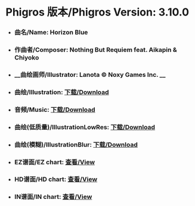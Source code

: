 
# Phigros 版本/Phigros Version:  3.10.0

- ### __曲名/Name:  Horizon Blue__

- ### __作曲者/Composer:  Nothing But Requiem feat. Aikapin & Chiyoko__

- ### __曲绘画师/Illustrator:  Lanota © Noxy Games Inc. __

- ### __曲绘/Illustration:  [下载/Download](https://github.com/Po6647A/WebAssests/releases/download/3.10.0/1130.png)__

- ### __音频/Music:  [下载/Download](https://github.com/Po6647A/WebAssests/releases/download/3.10.0/1726.ogg)__

- ### __曲绘(低质量)/IllustrationLowRes:  [下载/Download](https://github.com/Po6647A/WebAssests/releases/download/3.10.0/1622.png)__

- ### __曲绘(模糊)/IllustrationBlur:  [下载/Download](https://github.com/Po6647A/WebAssests/releases/download/3.10.0/0)__


- ### __EZ谱面/EZ chart:  [查看/View](./EZ.json/index.html)__

- ### __HD谱面/HD chart:  [查看/View](./HD.json/index.html)__

- ### __IN谱面/IN chart:  [查看/View](./IN.json/index.html)__
